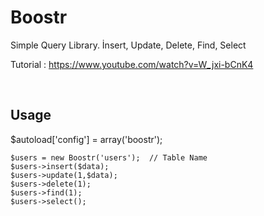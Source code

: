 # Boostr

Simple Query Library.
İnsert,
Update,
Delete,
Find,
Select

Tutorial : https://www.youtube.com/watch?v=W_jxi-bCnK4

<br>

## Usage

$autoload['config'] = array('boostr');

```
$users = new Boostr('users');  // Table Name
$users->insert($data); 
$users->update(1,$data); 
$users->delete(1);
$users->find(1);
$users->select();


```

